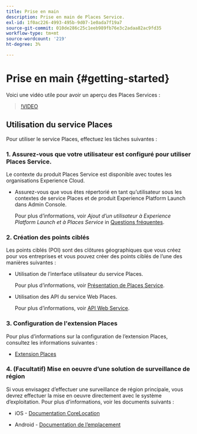 ```yaml
---
title: Prise en main
description: Prise en main de Places Service.
exl-id: 1f0ac226-4993-495b-9d07-1e0ada7f19a7
source-git-commit: 010de286c25c1eeb989fb76e3c2adaa82ac9fd35
workflow-type: tm+mt
source-wordcount: '219'
ht-degree: 3%

---
```


# Prise en main {#getting-started}

Voici une vidéo utile pour avoir un aperçu des Places Services :

<!--
Test of different youtube link for exl
-->

>[!VIDEO](https://video.tv.adobe.com/v/41647)

## Utilisation du service Places

Pour utiliser le service Places, effectuez les tâches suivantes :

### 1. Assurez-vous que votre utilisateur est configuré pour utiliser Places Service.

Le contexte du produit Places Service est disponible avec toutes les organisations Experience Cloud.

* Assurez-vous que vous êtes répertorié en tant qu’utilisateur sous les contextes de service Places et de produit Experience Platform Launch dans Admin Console.

   Pour plus d’informations, voir *Ajout d’un utilisateur à Experience Platform Launch et à Places Service* in [Questions fréquentes](/help/places-gain-access.md).


### 2. Création des points ciblés

Les points ciblés (POI) sont des clôtures géographiques que vous créez pour vos entreprises et vous pouvez créer des points ciblés de l’une des manières suivantes :

* Utilisation de l’interface utilisateur du service Places.

   Pour plus d’informations, voir [Présentation de Places Service](/help/poi-mgmt-ui/poi-mgmt-ui-overview.md).

* Utilisation des API du service Web Places.

   Pour plus d’informations, voir [API Web Service](/help/web-service-api/places-web-services.md).


### 3. Configuration de l&#39;extension Places

Pour plus d’informations sur la configuration de l’extension Places, consultez les informations suivantes :

* [Extension Places](/help/places-ext-aep-sdks/places-extension/places-extension.md)

### 4. (Facultatif) Mise en oeuvre d’une solution de surveillance de région

Si vous envisagez d’effectuer une surveillance de région principale, vous devrez effectuer la mise en oeuvre directement avec le système d’exploitation. Pour plus d’informations, voir les documents suivants :

* iOS - [Documentation CoreLocation](https://developer.apple.com/documentation/corelocation/monitoring_the_user_s_proximity_to_geographic_regions)

* Android - [Documentation de l’emplacement](https://developer.android.com/training/location/geofencing)